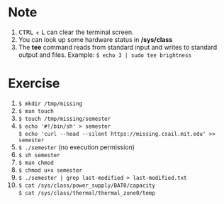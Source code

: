 # Note
1. <kbd>CTRL</kbd> + <kbd>L</kbd> can clear the terminal screen.
2. You can look up some hardware status in **/sys/class**
3. The **tee** command reads from standard input and writes to standard output and files. Example: `$ echo 3 | sudo tee brightness`

# Exercise
1. `$ mkdir /tmp/missing`
2. `$ man touch`
3. `$ touch /tmp/missing/semester`
4. `$ echo '#!/bin/sh' > semester`  
`$ echo 'curl --head --silent https://missing.csail.mit.edu' >> semester`
5. `$ ./semester` (no execution permission)
6. `$ sh semester`
7. `$ man chmod`
8. `$ chmod u+x semester`
9. `$ ./semester | grep last-modified > last-modified.txt`
10. `$ cat /sys/class/power_supply/BAT0/capacity`  
`$ cat /sys/class/thermal/thermal_zone0/temp`
